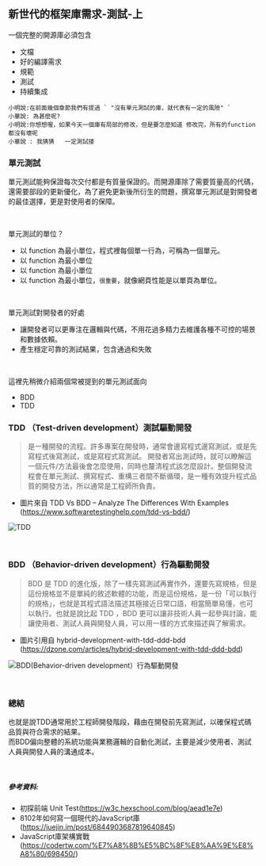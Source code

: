 ## 新世代的框架庫需求-測試-上
一個完整的開源庫必須包含
* 文檔
* 好的編譯需求
* 規範
* 測試
* 持續集成



```
小明說:在前面幾個章節我們有提過 ` "沒有單元測試的庫，就代表有一定的風險" `
小華說: 為甚麼呢?
小明說:你想想喔，如果今天一個庫有局部的修改，但是要怎麼知道 修改完，所有的function都沒有壞呢
小華說 : 我猜猜   一定測試搂

```

### 單元測試
單元測試能夠保證每次交付都是有質量保證的。而開源庫除了需要質量高的代碼，還需要部段的更新優化，為了避免更新後所衍生的問題，撰寫單元測試是對開發者的最佳選擇，更是對使用者的保障。

</br>

單元測試的單位？
- 以 function 為最小單位，程式裡每個單一行為，可稱為一個單元。
- 以 function 為最小單位 
- 以 function 為最小單位 
- 以 function 為最小單位，` 很重要 `，就像網頁性能是以單頁為單位。
</br>

單元測試對開發者的好處
- 讓開發者可以更專注在邏輯與代碼，不用花過多精力去維護各種不可控的場景和數據依賴。
- 產生穩定可靠的測試結果，包含通過和失敗

</br>

這裡先稍微介紹兩個常被提到的單元測試面向

- BDD
- TDD 

### TDD （Test-driven development）測試驅動開發
> 是一種開發的流程。許多專案在開發時，通常會邊寫程式邊寫測試，或是先寫程式後寫測試，或是寫程式寫測試。
開發者寫出測試時，就可以瞭解這一個元件/方法最後會怎麼使用，同時也釐清程式該怎麼設計。整個開發流程會在單元測試、撰寫程式、重構三者間不斷循環，是一種有效提升程式品質的開發方法，所以通常是工程師所負責。

- 圖片來自 TDD Vs BDD – Analyze The Differences With Examples (https://www.softwaretestinghelp.com/tdd-vs-bdd/)

![TDD](https://raw.githubusercontent.com/tp953704/IT-Contest/master/img/TDD-Flowchart.jpg)

</br>

### BDD （Behavior-driven development）行為驅動開發
> BDD 是 TDD 的進化版，除了一樣先寫測試再實作外，還要先寫規格，但是這份規格並不是單純的敘述軟體的功能，而是這份規格，是一份「可以執行的規格」，也就是其程式語法描述其極接近日常口語，相當簡單易懂，也可以執行。也就是說比起 TDD ，BDD 更可以讓非技術人員一起參與討論，能讓使用者、測試人員與開發人員，可以用一樣的方式來描述與了解需求。

- 圖片引用自 hybrid-development-with-tdd-ddd-bdd (https://dzone.com/articles/hybrid-development-with-tdd-ddd-bdd)

![BDD(Behavior-driven development）行為驅動開發](https://raw.githubusercontent.com/tp953704/IT-Contest/master/img/BDD.jpg)

</br>

### 總結
也就是說TDD通常用於工程師開發階段，藉由在開發前先寫測試，以確保程式碼品質與符合需求的結果。
</br>
而BDD偏向整體的系統功能與業務邏輯的自動化測試，主要是減少使用者、測試人員與開發人員的溝通成本。

</br>




##### 參考資料: 
- 初探前端 Unit Test(https://w3c.hexschool.com/blog/aead1e7e)
- 8102年如何寫一個現代的JavaScript庫(https://juejin.im/post/6844903687819640845)
- JavaScript庫架構實戰(https://codertw.com/%E7%A8%8B%E5%BC%8F%E8%AA%9E%E8%A8%80/698450/)
